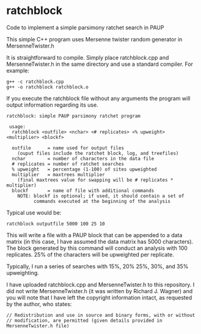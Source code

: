 # ratchblock
Code to implement a simple parsimony ratchet search in PAUP

This simple C++ program uses Mersenne twister random generator in MersenneTwister.h

It is straightforward to compile. Simply place ratchblock.cpp and MersenneTwister.h in the
same directory and use a standard compiler. For example:

```
g++ -c ratchblock.cpp
g++ -o ratchblock ratchblock.o
```

If you execute the ratchblock file without any arguments the program will output information
regarding its use.

```
ratchblock: simple PAUP parsimony ratchet program

 usage:
  ratchblock <outfile> <nchar> <# replicates> <% upweight> <multiplier> <blockf>

  outfile      = name used for output files
    (ouput files include the ratchet block, log, and treefiles)
  nchar        = number of characters in the data file
  # replicates = number of ratchet searches
  % upweight   = percentage (1-100) of sites upweighted
  multiplier   = maxtrees multiplier
    (final maxtrees value for swapping will be # replicates * multiplier)
  blockf       = name of file with additional commands
    NOTE: blockf is optional; if used, it should contain a set of
          commands executed at the beginning of the analysis
```

Typical use would be:

```
ratchblock outputfile 5000 100 25 10
```

This will write a file with a PAUP block that can be appended to a data matrix (in this case,
I have assumed the data matrix has 5000 characters). The block generated by this command will
conduct an analysis with 100 replicates. 25% of the characters will be upweighted per replicate.

Typically, I run a series of searches with 15%, 20% 25%, 30%, and 35% upweighting.

I have uploaded ratchblock.cpp and MersenneTwister.h to this repository. I did not write
MersenneTwister.h (it was written by Richard J. Wagner) and you will note that I have left the
copyright information intact, as requested by the author, who states:

```
// Redistribution and use in source and binary forms, with or without
// modification, are permitted (given details provided in MersenneTwister.h file)
```
